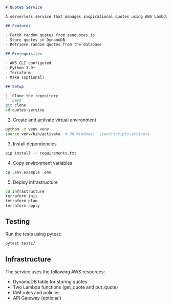 ```markdown
# Quotes Service

A serverless service that manages inspirational quotes using AWS Lambda and DynamoDB.

## Features

- Fetch random quotes from zenquotes.io
- Store quotes in DynamoDB
- Retrieve random quotes from the database

## Prerequisites

- AWS CLI configured
- Python 3.9+
- Terraform
- Make (optional)

## Setup

1. Clone the repository
```bash
git clone 
cd quotes-service
```

2. Create and activate virtual environment
```bash
python -m venv venv
source venv/bin/activate  # On Windows: .\venv\Scripts\activate
```

3. Install dependencies
```bash
pip install -r requirements.txt
```

4. Copy environment variables
```bash
cp .env.example .env
```

5. Deploy infrastructure
```bash
cd infrastructure
terraform init
terraform plan
terraform apply
```

## Testing

Run the tests using pytest:
```bash
pytest tests/
```

## Infrastructure

The service uses the following AWS resources:

- DynamoDB table for storing quotes
- Two Lambda functions (get_quote and put_quote)
- IAM roles and policies
- API Gateway (optional)
